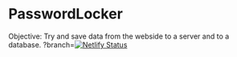 # PasswordLocker
Objective: Try and save data from the webside to a server and to a database.
?branch=[![Netlify Status](https://api.netlify.com/api/v1/badges/789eadc9-360e-42d9-8e35-6e08cc26f95e/deploy-status)](https://app.netlify.com/sites/splendorous-crostata-fb74e0/deploys)
